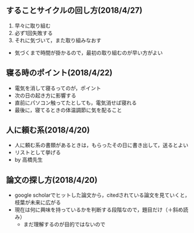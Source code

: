 ## することサイクルの回し方(2018/4/27)
1. 早々に取り組む
2. 必ず1回失敗する
3. それに気づいて，また取り組みなおす
- 気づくまで時間が掛かるので，最初の取り組むのが早い方がよい
		
## 寝る時のポイント(2018/4/22)
- 電気を消して寝るってのが，ポイント
- 次の日の起き方に影響する
- 直前にパソコン触ってたとしても，電気消せば寝れる
- 最後に，寝てるときの体温調節に気を配ること

## 人に頼む系(2018/4/20)
- 人に頼む系の書類があるときは，もらったその日に書き出して，送るとよい
- リストとして挙げる
- by 高橋先生


## 論文の探し方(2018/4/20)
- google scholarでヒットした論文から，citedされている論文を見ていくと，枝葉が未来に広がる
- 現在は何に興味を持っているかを判断する段階なので，題目だけ（＋斜め読み）
	- まだ理解するのが目的ではないので
